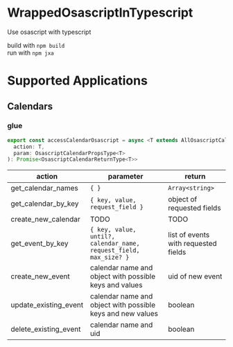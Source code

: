 # WrappedOsascriptInTypescript

Use osascript with typescript  

build with `npm build`  
run with `npm jxa`  

# Supported Applications

## Calendars

### glue
```typescript
export const accessCalendarOsascript = async <T extends AllOsascriptCalendarsAction>(
  action: T,
  param: OsascriptCalendarPropsType<T>
): Promise<OsascriptCalendarReturnType<T>>
```

| action | parameter | return |
| ------ | --------- | ------ |
| get_calendar_names | `{ }` | `Array<string>` |
| get_calendar_by_key | `{ key, value, request_field }` | object of requested fields |
| create_new_calendar | TODO | TODO |
| get_event_by_key | `{ key, value, until?, calendar_name, request_field, max_size? }` | list of events with requested fields |
| create_new_event | calendar name and object with possible keys and values | uid of new event |
| update_existing_event | calendar name and object with possible keys and new values | boolean |
| delete_existing_event | calendar name and uid | boolean |
